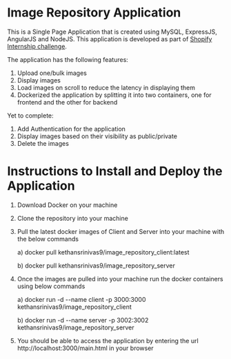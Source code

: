 # Image Repository Application
This is a Single Page Application that is created using MySQL, ExpressJS, AngularJS and NodeJS. This application is developed as part of [Shopify Internship challenge](https://docs.google.com/document/d/1ZKRywXQLZWOqVOHC4JkF3LqdpO3Llpfk_CkZPR8bjak/edit#).


The application has the following features:
1. Upload one/bulk images
2. Display images
3. Load images on scroll to reduce the latency in displaying them
4. Dockerized the application by splitting it into two containers, one for frontend and the other for backend


Yet to complete:
1. Add Authentication for the application
2. Display images based on their visibility as public/private
3. Delete the images

# Instructions to Install and Deploy the Application
1. Download Docker on your machine
2. Clone the repository into your machine
3. Pull the latest docker images of Client and Server into your machine with the below commands

   a) docker pull kethansrinivas9/image_repository_client:latest
   
   b) docker pull kethansrinivas9/image_repository_server
4. Once the images are pulled into your machine run the docker containers using below commands

   a) docker run -d --name client -p 3000:3000 kethansrinivas9/image_repository_client
   
   b) docker run -d --name server -p 3002:3002 kethansrinivas9/image_repository_server
5. You should be able to access the application by entering the url http://localhost:3000/main.html in your browser
